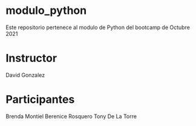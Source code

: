 # modulo_python
Este repositorio pertenece al modulo de Python del bootcamp de Octubre 2021

# Instructor
David Gonzalez

# Participantes
Brenda Montiel
Berenice Rosquero
Tony De La Torre